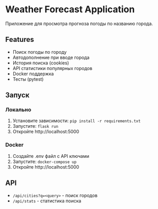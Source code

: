 # Weather Forecast Application

Приложение для просмотра прогноза погоды по названию города.

## Features
- Поиск погоды по городу
- Автодополнение при вводе города
- История поиска (cookies)
- API статистики популярных городов
- Docker поддержка
- Тесты (pytest)

## Запуск

### Локально
1. Установите зависимости: `pip install -r requirements.txt`
2. Запустите: `flask run`
3. Откройте http://localhost:5000

### Docker
1. Создайте .env файл с API ключами
2. Запустите: `docker-compose up`
3. Откройте http://localhost:5000

## API
- `/api/cities?q=<query>` - поиск городов
- `/api/stats` - статистика поиска